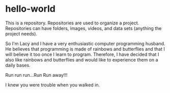 # hello-world
This is a repository. Repositories are used to organize a project. Repositories can have folders, images, videos, and data sets (anything the project needs).

So I'm Lacy and I have a very enthusiastic computer programming husband. He believes that programming is made of rainbows and butterflies and that I will believe it too once I learn to program. Therefore, I have decided that I also like rainbows and butterflies and would like to experience them on a daily bases. 


Run run run...Run Run away!!!


I knew you were trouble when you walked in. 
